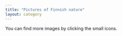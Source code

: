 ```yaml
---
title: "Pictures of Finnish nature"
layout: category
---
```


You can find more images by clicking the small icons.
